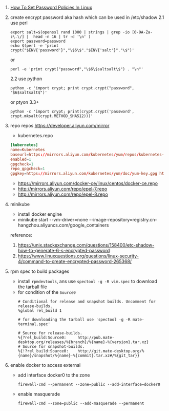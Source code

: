 1. [How To Set Password Policies In Linux](https://www.ostechnix.com/how-to-set-password-policies-in-linux/)

2. create encrypt password aka hash which can be used in  /etc/shadow
    2.1 use perl 
    ```
    export salt=$(openssl rand 1000 | strings | grep -io [0-9A-Za-z\.\/] |  head -n 16 | tr -d '\n' )
    export password=password
    echo $(perl -e 'print crypt("$ENV{'password'}","\$6\$"."$ENV{'salt'}"."\$")'
    ```
    or 
    ```
    perl -e 'print crypt("password","\$6\$saltsalt\$") . "\n"'
    ```

    2.2 use python 

    ```
    python -c 'import crypt; print crypt.crypt("password", "$6$saltsalt$")'
    ```
    or ptyon 3.3+ 
    ```
    python -c 'import crypt; print(crypt.crypt('password', crypt.mksalt(crypt.METHOD_SHA512)))'
    ```
3. repo repos https://developer.aliyun.com/mirror
    - kubernetes.repo
    ```conf
    [kubernetes]
    name=Kubernetes
    baseurl=https://mirrors.aliyun.com/kubernetes/yum/repos/kubernetes-el7-x86_64/
    enabled=1
    gpgcheck=1
    repo_gpgcheck=1
    gpgkey=https://mirrors.aliyun.com/kubernetes/yum/doc/yum-key.gpg https://mirrors.aliyun.com/kubernetes/yum/doc/rpm-package-key.gpg
    ```
    - https://mirrors.aliyun.com/docker-ce/linux/centos/docker-ce.repo
    - http://mirrors.aliyun.com/repo/epel-7.repo
    - http://mirrors.aliyun.com/repo/epel-8.repo

 3. minikube 
    - install docker engine
    - minikube start  --vm-driver=none --image-repository=registry.cn-hangzhou.aliyuncs.com/google_containers   
    
    reference:
    1. https://unix.stackexchange.com/questions/158400/etc-shadow-how-to-generate-6-s-encrypted-password
    2. https://www.linuxquestions.org/questions/linux-security-4/command-to-create-encrypted-password-265368/

4. rpm spec to build packages
    - install `rpmdevtools`, ans use `spectool -g -R vim.spec` to download the tarball file
    - for condition of the `Source0`
        ```
        # Conditional for release and snapshot builds. Uncomment for release-builds.
        %global rel_build 1

        # for downloading the tarball use 'spectool -g -R mate-terminal.spec'

        # Source for release-builds.
        %{?rel_build:Source0:     http://pub.mate-desktop.org/releases/%{branch}/%{name}-%{version}.tar.xz}
        # Source for snapshot-builds.
        %{!?rel_build:Source0:    http://git.mate-desktop.org/%{name}/snapshot/%{name}-%{commit}.tar.xz#/%{git_tar}}

        ```
5. enable docker to access external 
    - add  interface docker0 to the zone
        ```
        firewall-cmd --permanent --zone=public --add-interface=docker0
        ```
    - enable masquerade
        ```
        firewall-cmd --zone=public --add-masquerade --permanent
        ```